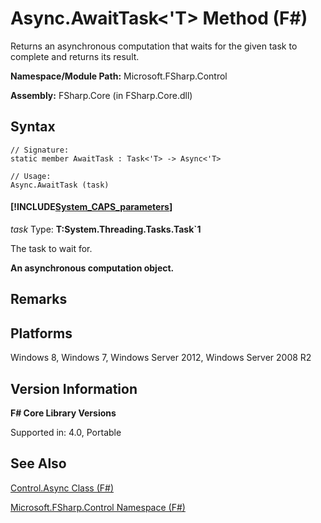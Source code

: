 # Async.AwaitTask<'T> Method (F#)

Returns an asynchronous computation that waits for the given task to complete and returns its result.

**Namespace/Module Path:** Microsoft.FSharp.Control

**Assembly:** FSharp.Core (in FSharp.Core.dll)


## Syntax

```
// Signature:
static member AwaitTask : Task<'T> -> Async<'T>

// Usage:
Async.AwaitTask (task)
```

#### [!INCLUDE[System_CAPS_parameters](//System/Token/System_CAPS_parameters_md.md)]
*task*
Type: **T:System.Threading.Tasks.Task&#96;1**


The task to wait for.



**An asynchronous computation object.**
## Remarks

## Platforms
Windows 8, Windows 7, Windows Server 2012, Windows Server 2008 R2


## Version Information
**F# Core Library Versions**

Supported in: 4.0, Portable


## See Also
[Control.Async Class &#40;F&#35;&#41;](Control.Async+Class+%28FSharp%29.md)

[Microsoft.FSharp.Control Namespace &#40;F&#35;&#41;](Microsoft.FSharp.Control+Namespace+%28FSharp%29.md)

